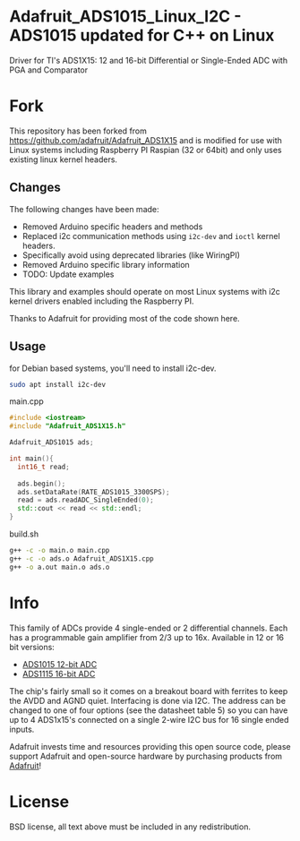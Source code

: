 # Adafruit_ADS1015_Linux_I2C - ADS1015 updated for C++ on Linux 

Driver for TI's ADS1X15: 12 and 16-bit Differential or Single-Ended ADC with PGA and Comparator

# Fork
This repository has been forked from https://github.com/adafruit/Adafruit_ADS1X15 and is modified for use with Linux systems including Raspberry PI Raspian (32 or 64bit) and only uses existing linux kernel headers. 

## Changes
The following changes have been made: 

- Removed Arduino specific headers and methods
- Replaced i2c communication methods using `i2c-dev` and `ioctl` kernel headers.
- Specifically avoid using deprecated libraries (like WiringPI)
- Removed Arduino specific library information
- TODO: Update examples

This library and examples should operate on most Linux systems with i2c kernel drivers enabled including the Raspberry PI.  

Thanks to Adafruit for providing most of the code shown here.

## Usage

for Debian based systems, you'll need to install i2c-dev.

```bash
sudo apt install i2c-dev
```


main.cpp
```cpp
#include <iostream>
#include "Adafruit_ADS1X15.h"

Adafruit_ADS1015 ads;

int main(){
  int16_t read;
  
  ads.begin();
  ads.setDataRate(RATE_ADS1015_3300SPS);
  read = ads.readADC_SingleEnded(0);
  std::cout << read << std::endl;
}

```

build.sh
```bash
g++ -c -o main.o main.cpp
g++ -c -o ads.o Adafruit_ADS1X15.cpp 
g++ -o a.out main.o ads.o
```

# Info

This family of ADCs provide 4 single-ended or 2 differential channels.
Each has a programmable gain amplifier from 2/3 up to 16x. Available
in 12 or 16 bit versions:

* [ADS1015 12-bit ADC](https://www.adafruit.com/product/1083)
* [ADS1115 16-bit ADC](https://www.adafruit.com/product/1085)

The chip's fairly small so it comes on a breakout board with ferrites to keep the AVDD and AGND quiet. Interfacing is done via I2C. The address can be changed to one of four options (see the datasheet table 5) so you can have up to 4 ADS1x15's connected on a single 2-wire I2C bus for 16 single ended inputs.

Adafruit invests time and resources providing this open source code, please
support Adafruit and open-source hardware by purchasing products from
[Adafruit](https://www.adafruit.com)!

# License

 BSD license, all text above must be included in any redistribution.

